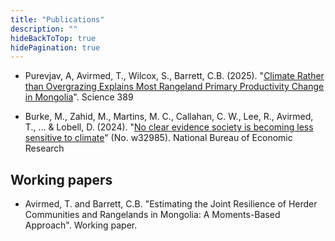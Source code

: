 ```yaml
---
title: "Publications"
description: ""
hideBackToTop: true
hidePagination: true
---
```


* Purevjav, A, Avirmed, T., Wilcox, S., Barrett, C.B. (2025). "<a href="https://www.science.org/doi/10.1126/science.adn0005" target="_blank" rel="noopener noreferrer">Climate Rather than Overgrazing Explains Most Rangeland Primary Productivity Change in Mongolia</a>". Science 389

* Burke, M., Zahid, M., Martins, M. C., Callahan, C. W., Lee, R., Avirmed, T., ... & Lobell, D. (2024). "<a href="https://www.nber.org/papers/w32985" target="_blank" rel="noopener noreferrer">No clear evidence society is becoming less sensitive to climate</a>" (No. w32985). National Bureau of Economic Research

## Working papers

* Avirmed, T. and Barrett, C.B. "Estimating the Joint Resilience of Herder Communities and Rangelands in Mongolia: A Moments-Based Approach". Working paper.

<!--2. Understanding and addressing temperature impacts on mortality. ECHO LAB
3. Adaptation and resilience to climate change in the global south. Marshall Burke, Stephen Stedman, Carlos Gould, Brandon de la Cuesta, and others
4. The perfect versus the good: Quantifying tradeoffs in approaches to carbon removal. Marshall Burke, Steve Davis, and Tumenkhusel Avirmed